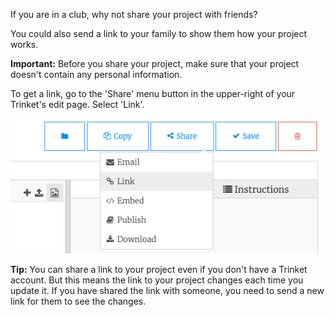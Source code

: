 If you are in a club, why not share your project with friends?

You could also send a link to your family to show them how your project works. 

**Important:** Before you share your project, make sure that your project doesn't contain any personal information.

To get a link, go to the 'Share' menu button in the upper-right of your Trinket's edit page. Select 'Link'.

![The 'Share' menu button extended, with 'Link' highlighted.](images/share-button.png)

**Tip:** You can share a link to your project even if you don't have a Trinket account. But this means the link to your project changes each time you update it. If you have shared the link with someone, you need to send a new link for them to see the changes. 
